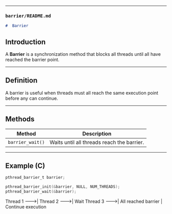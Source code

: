 
---

### **`barrier/README.md`**
```markdown
#  Barrier
```

##  Introduction
A **Barrier** is a synchronization method that blocks all threads until all have reached the barrier point.

---

##  Definition
A barrier is useful when threads must all reach the same execution point before any can continue.

---

##  Methods
| Method              | Description |
|---------------------|-------------|
| `barrier_wait()`    | Waits until all threads reach the barrier. |

---

##  Example (C)
```c
pthread_barrier_t barrier;

pthread_barrier_init(&barrier, NULL, NUM_THREADS);
pthread_barrier_wait(&barrier);
```

 Thread 1 --->|
 Thread 2 --->|  Wait
 Thread 3 --->|
     All reached barrier
         |
     Continue execution



